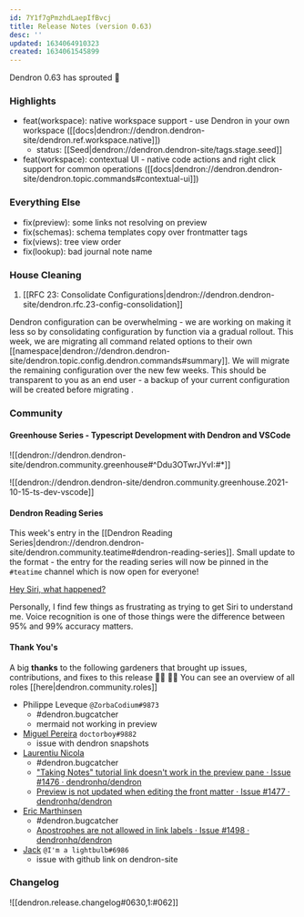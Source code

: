 ```yaml
---
id: 7Y1f7gPmzhdLaepIfBvcj
title: Release Notes (version 0.63)
desc: ''
updated: 1634064910323
created: 1634061545899
---
```


Dendron 0.63 has sprouted  🌱

### Highlights
- feat(workspace): native workspace support - use Dendron in your own workspace ([[docs|dendron://dendron.dendron-site/dendron.ref.workspace.native]])
    - status: [[Seed|dendron://dendron.dendron-site/tags.stage.seed]]
- feat(workspace): contextual UI - native code actions and right click support for common operations ([[docs|dendron://dendron.dendron-site/dendron.topic.commands#contextual-ui]])

### Everything Else
- fix(preview): some links not resolving on preview 
- fix(schemas): schema templates copy over frontmatter tags  
- fix(views): tree view order 
- fix(lookup): bad journal note name  

### House Cleaning

1. [[RFC 23: Consolidate Configurations|dendron://dendron.dendron-site/dendron.rfc.23-config-consolidation]]

Dendron configuration can be overwhelming - we are working on making it less so by consolidating configuration by function via a gradual rollout. This week, we are migrating all command related options to their own [[namespace|dendron://dendron.dendron-site/dendron.topic.config.dendron.commands#summary]]. We will migrate the remaining configuration over the new few weeks. This should be transparent to you as an end user - a backup of your current configuration will be created before migrating .

### Community

#### Greenhouse Series - Typescript Development with Dendron and VSCode

![[dendron://dendron.dendron-site/dendron.community.greenhouse#^Ddu3OTwrJYvI:#*]]

![[dendron://dendron.dendron-site/dendron.community.greenhouse.2021-10-15-ts-dev-vscode]]

#### Dendron Reading Series

This week's entry in the [[Dendron Reading Series|dendron://dendron.dendron-site/dendron.community.teatime#dendron-reading-series]].  Small update to the format - the entry for the reading series will now be pinned in the `#teatime` channel which is now open for everyone!

[Hey Siri, what happened?](https://www.theverge.com/22704233/siri-apple-digital-assistant-10-years-development-problems-why)

Personally, I find few things as frustrating as trying to get Siri to understand me. Voice recognition is one of those things were the difference between 95% and 99% accuracy matters. 

#### Thank You's

A big **thanks** to the following gardeners that brought up issues, contributions, and fixes to this release :man_farmer: :woman_farmer: 
You can see an overview of all roles [[here|dendron.community.roles]]

- Philippe Leveque `@ZorbaCodium#9873`
    - #dendron.bugcatcher
    - mermaid not working in preview
- [Miguel Pereira](https://github.com/doctorboyMP) `doctorboy#9882`
    - issue with dendron snapshots
- [Laurentiu Nicola](https://github.com/lnicola)
    - #dendron.bugcatcher
    - ["Taking Notes" tutorial link doesn't work in the preview pane · Issue #1476 · dendronhq/dendron](https://github.com/dendronhq/dendron/issues/1476)
    - [Preview is not updated when editing the front matter · Issue #1477 · dendronhq/dendron](https://github.com/dendronhq/dendron/issues/1477)
- [Eric Marthinsen](https://github.com/emarthinsen)
    - #dendron.bugcatcher
    - [Apostrophes are not allowed in link labels · Issue #1498 · dendronhq/dendron](https://github.com/dendronhq/dendron/issues/1498)
- [Jack](https://github.com/imalightbulb) `@I'm a lightbulb#6986`
    - issue with github link on dendron-site

### Changelog
![[dendron.release.changelog#0630,1:#062]]


